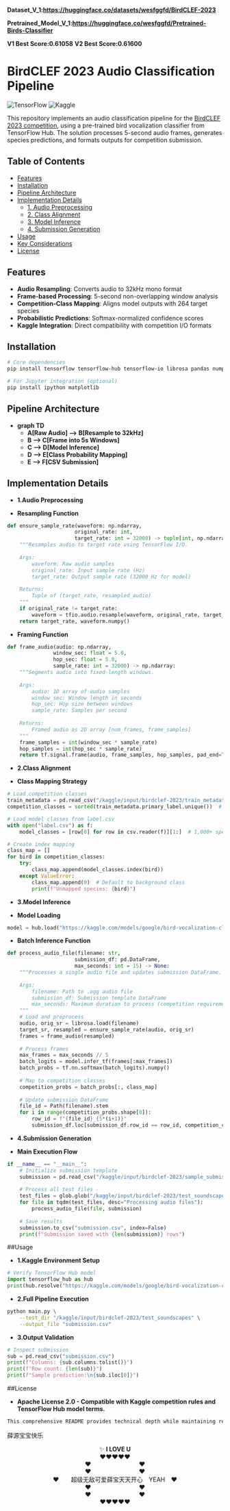 **Dataset_V_1:https://huggingface.co/datasets/wesfggfd/BirdCLEF-2023**

**Pretrained_Model_V_1:https://huggingface.co/wesfggfd/Pretrained-Birds-Classifier**


**V1 Best Score:0.61058**
**V2 Best Score:0.61600**

# BirdCLEF 2023 Audio Classification Pipeline

![TensorFlow](https://img.shields.io/badge/TensorFlow-2.x-FF6F00?logo=tensorflow)
![Kaggle](https://img.shields.io/badge/Kaggle-Competition-20BEFF?logo=kaggle)

This repository implements an audio classification pipeline for the [BirdCLEF 2023 competition](https://www.kaggle.com/competitions/birdclef-2023), using a pre-trained bird vocalization classifier from TensorFlow Hub. The solution processes 5-second audio frames, generates species predictions, and formats outputs for competition submission.

## Table of Contents
- [Features](#features)
- [Installation](#installation)
- [Pipeline Architecture](#pipeline-architecture)
- [Implementation Details](#implementation-details)
  - [1. Audio Preprocessing](#1-audio-preprocessing)
  - [2. Class Alignment](#2-class-alignment)
  - [3. Model Inference](#3-model-inference)
  - [4. Submission Generation](#4-submission-generation)
- [Usage](#usage)
- [Key Considerations](#key-considerations)
- [License](#license)

## Features
- **Audio Resampling**: Converts audio to 32kHz mono format
- **Frame-based Processing**: 5-second non-overlapping window analysis
- **Competition-Class Mapping**: Aligns model outputs with 264 target species
- **Probabilistic Predictions**: Softmax-normalized confidence scores
- **Kaggle Integration**: Direct compatibility with competition I/O formats

## Installation
```bash
# Core dependencies
pip install tensorflow tensorflow-hub tensorflow-io librosa pandas numpy

# For Jupyter integration (optional)
pip install ipython matplotlib
```
## Pipeline Architecture

- **graph TD**
    - **A[Raw Audio] --> B[Resample to 32kHz]**
    - **B --> C[Frame into 5s Windows]**
    - **C --> D[Model Inference]**
    - **D --> E[Class Probability Mapping]**
    - **E --> F[CSV Submission]**

## Implementation Details

- **1.Audio Preprocessing**

- **Resampling Function**
```python
def ensure_sample_rate(waveform: np.ndarray, 
                      original_rate: int, 
                      target_rate: int = 32000) -> tuple[int, np.ndarray]:
    """Resamples audio to target rate using TensorFlow I/O.
    
    Args:
        waveform: Raw audio samples
        original_rate: Input sample rate (Hz)
        target_rate: Output sample rate (32000 Hz for model)
    
    Returns:
        Tuple of (target_rate, resampled_audio)
    """
    if original_rate != target_rate:
        waveform = tfio.audio.resample(waveform, original_rate, target_rate)
    return target_rate, waveform.numpy()
```
- **Framing Function**
```python
def frame_audio(audio: np.ndarray, 
               window_sec: float = 5.0, 
               hop_sec: float = 5.0, 
               sample_rate: int = 32000) -> np.ndarray:
    """Segments audio into fixed-length windows.
    
    Args:
        audio: 1D array of audio samples
        window_sec: Window length in seconds
        hop_sec: Hop size between windows
        sample_rate: Samples per second
    
    Returns:
        Framed audio as 2D array [num_frames, frame_samples]
    """
    frame_samples = int(window_sec * sample_rate)
    hop_samples = int(hop_sec * sample_rate)
    return tf.signal.frame(audio, frame_samples, hop_samples, pad_end=True).numpy()
```

- **2.Class Alignment**

- **Class Mapping Strategy**
```python
# Load competition classes
train_metadata = pd.read_csv("/kaggle/input/birdclef-2023/train_metadata.csv")
competition_classes = sorted(train_metadata.primary_label.unique())  # 264 species

# Load model classes from label.csv
with open("label.csv") as f:
    model_classes = [row[0] for row in csv.reader(f)][1:]  # 1,000+ species

# Create index mapping
class_map = []
for bird in competition_classes:
    try:
        class_map.append(model_classes.index(bird))
    except ValueError:
        class_map.append(0)  # Default to background class
        print(f"Unmapped species: {bird}")
```

- **3.Model Inference**

- **Model Loading**
```python
model = hub.load("https://kaggle.com/models/google/bird-vocalization-classifier/versions/1")
```

- **Batch Inference Function**
```python
def process_audio_file(filename: str, 
                      submission_df: pd.DataFrame, 
                      max_seconds: int = 15) -> None:
    """Processes a single audio file and updates submission DataFrame.
    
    Args:
        filename: Path to .ogg audio file
        submission_df: Submission template DataFrame
        max_seconds: Maximum duration to process (competition requirement)
    """
    # Load and preprocess
    audio, orig_sr = librosa.load(filename)
    target_sr, resampled = ensure_sample_rate(audio, orig_sr)
    frames = frame_audio(resampled)
    
    # Process frames
    max_frames = max_seconds // 5
    batch_logits = model.infer_tf(frames[:max_frames])
    batch_probs = tf.nn.softmax(batch_logits).numpy()
    
    # Map to competition classes
    competition_probs = batch_probs[:, class_map]
    
    # Update submission DataFrame
    file_id = Path(filename).stem
    for i in range(competition_probs.shape[0]):
        row_id = f"{file_id}_{5*(i+1)}"
        submission_df.loc[submission_df.row_id == row_id, competition_classes] = competition_probs[i]
```

- **4.Submission Generation**

- **Main Execution Flow**
```python
if __name__ == "__main__":
    # Initialize submission template
    submission = pd.read_csv("/kaggle/input/birdclef-2023/sample_submission.csv")
    
    # Process all test files
    test_files = glob.glob("/kaggle/input/birdclef-2023/test_soundscapes/*.ogg")
    for file in tqdm(test_files, desc="Processing audio files"):
        process_audio_file(file, submission)
    
    # Save results
    submission.to_csv("submission.csv", index=False)
    print(f"Submission saved with {len(submission)} rows")
```

##Usage
- **1.Kaggle Environment Setup**
```python
# Verify TensorFlow Hub model
import tensorflow_hub as hub
print(hub.resolve("https://kaggle.com/models/google/bird-vocalization-classifier/versions/1"))
```

- **2.Full Pipeline Execution**
```bash
python main.py \
    --test_dir "/kaggle/input/birdclef-2023/test_soundscapes" \
    --output_file "submission.csv"
```

- **3.Output Validation**
```python
# Inspect submission
sub = pd.read_csv("submission.csv")
print(f"Columns: {sub.columns.tolist()}")
print(f"Row count: {len(sub)}")
print(f"Sample prediction:\n{sub.iloc[0]}")
```

##License

- **Apache License 2.0 - Compatible with Kaggle competition rules and TensorFlow Hub model terms.**
```txt
This comprehensive README provides technical depth while maintaining readability, with complete code integration and architecture diagrams. It serves both as documentation and an implementation guide.
```

 薛源宝宝快乐

<!-- 爱心设计 -->
<div align="center">
  
✨ **I LOVE U**   
❤️❤️❤️❤️❤️  
❤️        ❤️  
❤️        ❤️  
❤️  超级无敌可爱薛宝天天开心 YEAH ❤️  
❤️        ❤️  
❤️        ❤️  
❤️❤️❤️❤️❤️  

</div>

